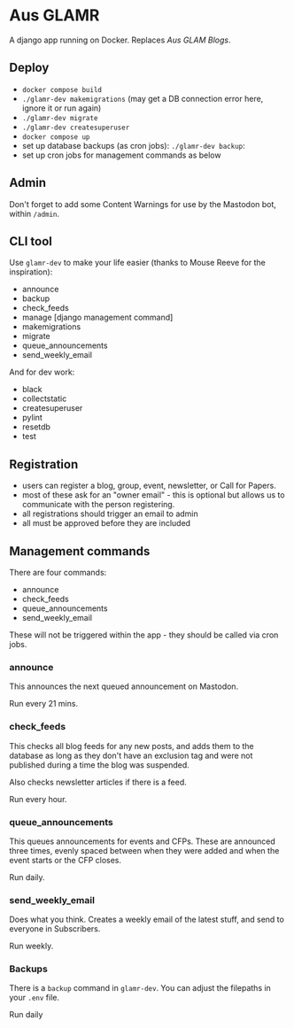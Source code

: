 # Aus GLAMR

A django app running on Docker. Replaces _Aus GLAM Blogs_.

## Deploy

* `docker compose build`
* `./glamr-dev makemigrations` (may get a DB connection error here, ignore it or run again)
* `./glamr-dev migrate`
* `./glamr-dev createsuperuser`
* `docker compose up`
* set up database backups (as cron jobs): `./glamr-dev backup`:
* set up cron jobs for management commands as below

## Admin

Don't forget to add some Content Warnings for use by the Mastodon bot, within `/admin`.

## CLI tool

Use `glamr-dev` to make your life easier (thanks to Mouse Reeve for the inspiration):

* announce
* backup
* check_feeds
* manage [django management command]
* makemigrations
* migrate
* queue_announcements
* send_weekly_email

And for dev work:

* black
* collectstatic
* createsuperuser
* pylint
* resetdb
* test

## Registration

- users can register a blog, group, event, newsletter, or Call for Papers.
- most of these ask for an "owner email" - this is optional but allows us to communicate with the person registering.
- all registrations should trigger an email to admin
- all must be approved before they are included

## Management commands

There are four commands:

- announce
- check_feeds
- queue_announcements
- send_weekly_email

These will not be triggered within the app - they should be called via cron jobs.

### announce

This announces the next queued announcement on Mastodon.

Run every 21 mins.

### check_feeds

This checks all blog feeds for any new posts, and adds them to the database as long as they don't have an exclusion tag and were not published during a time the blog was suspended.

Also checks newsletter articles if there is a feed.

Run every hour.

### queue_announcements

This queues announcements for events and CFPs. These are announced three times, evenly spaced between when they were added and when the event starts or the CFP closes.

Run daily.

### send_weekly_email

Does what you think. Creates a weekly email of the latest stuff, and send to everyone in Subscribers.

Run weekly.

### Backups

There is a `backup` command in `glamr-dev`. You can adjust the filepaths in your `.env` file.

Run daily